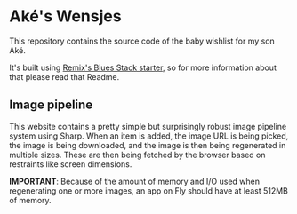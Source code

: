 # Aké's Wensjes

This repository contains the source code of the baby wishlist for my son Aké.

It's built using [Remix's Blues Stack starter](README-blues-stack.md), so for more information about that please read that Readme.

## Image pipeline
This website contains a pretty simple but surprisingly robust image pipeline system using Sharp. When an item is added,
the image URL is being picked, the image is being downloaded, and the image is then being regenerated in multiple sizes. These are then being
fetched by the browser based on restraints like screen dimensions.

**IMPORTANT**: Because of the amount of memory and I/O used when regenerating one or more images, an app on Fly should have at least 512MB of memory.
